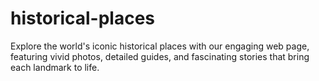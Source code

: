 # historical-places
Explore the world's iconic historical places with our engaging web page, featuring vivid photos, detailed guides, and fascinating stories that bring each landmark to life.
